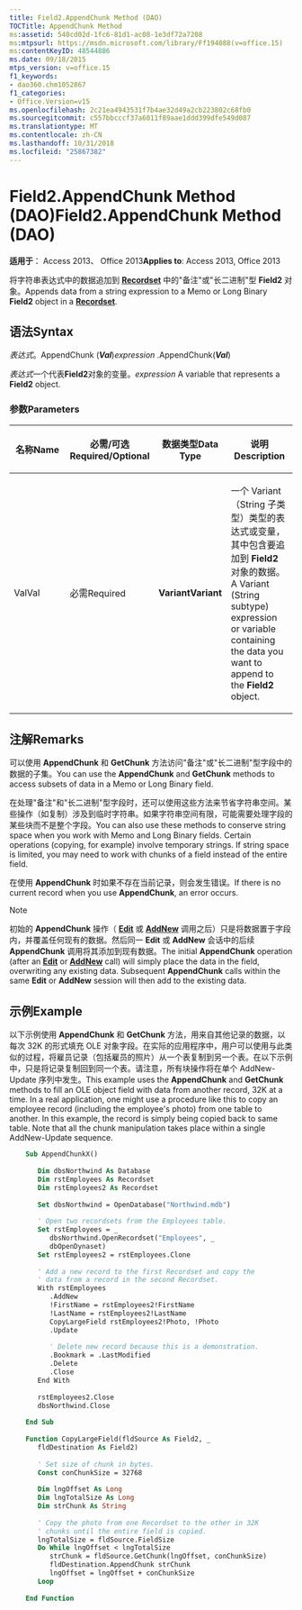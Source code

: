 ```yaml
---
title: Field2.AppendChunk Method (DAO)
TOCTitle: AppendChunk Method
ms:assetid: 540cd02d-1fc6-81d1-ac08-1e3df72a7208
ms:mtpsurl: https://msdn.microsoft.com/library/Ff194088(v=office.15)
ms:contentKeyID: 48544886
ms.date: 09/18/2015
mtps_version: v=office.15
f1_keywords:
- dao360.chm1052867
f1_categories:
- Office.Version=v15
ms.openlocfilehash: 2c21ea4943531f7b4ae32d49a2cb223802c68fb0
ms.sourcegitcommit: c557bbcccf37a6011f89aae1ddd399dfe549d087
ms.translationtype: MT
ms.contentlocale: zh-CN
ms.lasthandoff: 10/31/2018
ms.locfileid: "25867382"
---
```

# <a name="field2appendchunk-method-dao"></a><span data-ttu-id="79cc8-102">Field2.AppendChunk Method (DAO)</span><span class="sxs-lookup"><span data-stu-id="79cc8-102">Field2.AppendChunk Method (DAO)</span></span>


<span data-ttu-id="79cc8-103">**适用于**： Access 2013、 Office 2013</span><span class="sxs-lookup"><span data-stu-id="79cc8-103">**Applies to**: Access 2013, Office 2013</span></span>


<span data-ttu-id="79cc8-104">将字符串表达式中的数据追加到 [**Recordset**](recordset-object-dao.md) 中的"备注"或"长二进制"型 **Field2** 对象。</span><span class="sxs-lookup"><span data-stu-id="79cc8-104">Appends data from a string expression to a Memo or Long Binary **Field2** object in a **[Recordset](recordset-object-dao.md)**.</span></span>

## <a name="syntax"></a><span data-ttu-id="79cc8-105">语法</span><span class="sxs-lookup"><span data-stu-id="79cc8-105">Syntax</span></span>

<span data-ttu-id="79cc8-106">*表达式*。AppendChunk (***Val***)</span><span class="sxs-lookup"><span data-stu-id="79cc8-106">*expression* .AppendChunk(***Val***)</span></span>

<span data-ttu-id="79cc8-107">*表达式*一个代表**Field2**对象的变量。</span><span class="sxs-lookup"><span data-stu-id="79cc8-107">*expression* A variable that represents a **Field2** object.</span></span>

### <a name="parameters"></a><span data-ttu-id="79cc8-108">参数</span><span class="sxs-lookup"><span data-stu-id="79cc8-108">Parameters</span></span>

<table>
<colgroup>
<col style="width: 25%" />
<col style="width: 25%" />
<col style="width: 25%" />
<col style="width: 25%" />
</colgroup>
<thead>
<tr class="header">
<th><p><span data-ttu-id="79cc8-109">名称</span><span class="sxs-lookup"><span data-stu-id="79cc8-109">Name</span></span></p></th>
<th><p><span data-ttu-id="79cc8-110">必需/可选</span><span class="sxs-lookup"><span data-stu-id="79cc8-110">Required/Optional</span></span></p></th>
<th><p><span data-ttu-id="79cc8-111">数据类型</span><span class="sxs-lookup"><span data-stu-id="79cc8-111">Data Type</span></span></p></th>
<th><p><span data-ttu-id="79cc8-112">说明</span><span class="sxs-lookup"><span data-stu-id="79cc8-112">Description</span></span></p></th>
</tr>
</thead>
<tbody>
<tr class="odd">
<td><p><span data-ttu-id="79cc8-113">Val</span><span class="sxs-lookup"><span data-stu-id="79cc8-113">Val</span></span></p></td>
<td><p><span data-ttu-id="79cc8-114">必需</span><span class="sxs-lookup"><span data-stu-id="79cc8-114">Required</span></span></p></td>
<td><p><span data-ttu-id="79cc8-115"><strong>Variant</strong></span><span class="sxs-lookup"><span data-stu-id="79cc8-115"><strong>Variant</strong></span></span></p></td>
<td><p><span data-ttu-id="79cc8-116">一个 Variant（String 子类型）类型的表达式或变量，其中包含要追加到 <strong>Field2</strong> 对象的数据。</span><span class="sxs-lookup"><span data-stu-id="79cc8-116">A Variant (String subtype) expression or variable containing the data you want to append to the <strong>Field2</strong> object.</span></span></p></td>
</tr>
</tbody>
</table>


## <a name="remarks"></a><span data-ttu-id="79cc8-117">注解</span><span class="sxs-lookup"><span data-stu-id="79cc8-117">Remarks</span></span>

<span data-ttu-id="79cc8-118">可以使用 **AppendChunk** 和 **GetChunk** 方法访问"备注"或"长二进制"型字段中的数据的子集。</span><span class="sxs-lookup"><span data-stu-id="79cc8-118">You can use the **AppendChunk** and **GetChunk** methods to access subsets of data in a Memo or Long Binary field.</span></span>

<span data-ttu-id="79cc8-p101">在处理"备注"和"长二进制"型字段时，还可以使用这些方法来节省字符串空间。某些操作（如复制）涉及到临时字符串。如果字符串空间有限，可能需要处理字段的某些块而不是整个字段。</span><span class="sxs-lookup"><span data-stu-id="79cc8-p101">You can also use these methods to conserve string space when you work with Memo and Long Binary fields. Certain operations (copying, for example) involve temporary strings. If string space is limited, you may need to work with chunks of a field instead of the entire field.</span></span>

<span data-ttu-id="79cc8-122">在使用 **AppendChunk** 时如果不存在当前记录，则会发生错误。</span><span class="sxs-lookup"><span data-stu-id="79cc8-122">If there is no current record when you use **AppendChunk**, an error occurs.</span></span>


> [!NOTE]
> <P><span data-ttu-id="79cc8-p102">初始的 <STRONG>AppendChunk</STRONG> 操作（ <STRONG><A href="recordset-edit-method-dao.md">Edit</A></STRONG> 或 <STRONG><A href="recordset-addnew-method-dao.md">AddNew</A></STRONG> 调用之后）只是将数据置于字段内，并覆盖任何现有的数据。然后同一 <STRONG>Edit</STRONG> 或 <STRONG>AddNew</STRONG> 会话中的后续 <STRONG>AppendChunk</STRONG> 调用将其添加到现有数据。</span><span class="sxs-lookup"><span data-stu-id="79cc8-p102">The initial <STRONG>AppendChunk</STRONG> operation (after an <STRONG><A href="recordset-edit-method-dao.md">Edit</A></STRONG> or <STRONG><A href="recordset-addnew-method-dao.md">AddNew</A></STRONG> call) will simply place the data in the field, overwriting any existing data. Subsequent <STRONG>AppendChunk</STRONG> calls within the same <STRONG>Edit</STRONG> or <STRONG>AddNew</STRONG> session will then add to the existing data.</span></span></P>



## <a name="example"></a><span data-ttu-id="79cc8-125">示例</span><span class="sxs-lookup"><span data-stu-id="79cc8-125">Example</span></span>

<span data-ttu-id="79cc8-p103">以下示例使用 **AppendChunk** 和 **GetChunk** 方法，用来自其他记录的数据，以每次 32K 的形式填充 OLE 对象字段。在实际的应用程序中，用户可以使用与此类似的过程，将雇员记录（包括雇员的照片）从一个表复制到另一个表。在以下示例中，只是将记录复制回到同一个表。请注意，所有块操作将在单个 AddNew-Update 序列中发生。</span><span class="sxs-lookup"><span data-stu-id="79cc8-p103">This example uses the **AppendChunk** and **GetChunk** methods to fill an OLE object field with data from another record, 32K at a time. In a real application, one might use a procedure like this to copy an employee record (including the employee's photo) from one table to another. In this example, the record is simply being copied back to same table. Note that all the chunk manipulation takes place within a single AddNew-Update sequence.</span></span>

```vb
    Sub AppendChunkX() 
     
       Dim dbsNorthwind As Database 
       Dim rstEmployees As Recordset 
       Dim rstEmployees2 As Recordset 
     
       Set dbsNorthwind = OpenDatabase("Northwind.mdb") 
     
       ' Open two recordsets from the Employees table. 
       Set rstEmployees = _ 
          dbsNorthwind.OpenRecordset("Employees", _ 
          dbOpenDynaset) 
       Set rstEmployees2 = rstEmployees.Clone 
     
       ' Add a new record to the first Recordset and copy the  
       ' data from a record in the second Recordset. 
       With rstEmployees 
          .AddNew 
          !FirstName = rstEmployees2!FirstName 
          !LastName = rstEmployees2!LastName 
          CopyLargeField rstEmployees2!Photo, !Photo 
          .Update 
     
          ' Delete new record because this is a demonstration. 
          .Bookmark = .LastModified 
          .Delete 
          .Close 
       End With 
     
       rstEmployees2.Close 
       dbsNorthwind.Close 
     
    End Sub 
     
    Function CopyLargeField(fldSource As Field2, _ 
       fldDestination As Field2) 
     
       ' Set size of chunk in bytes. 
       Const conChunkSize = 32768 
     
       Dim lngOffset As Long 
       Dim lngTotalSize As Long 
       Dim strChunk As String 
     
       ' Copy the photo from one Recordset to the other in 32K  
       ' chunks until the entire field is copied. 
       lngTotalSize = fldSource.FieldSize 
       Do While lngOffset < lngTotalSize 
          strChunk = fldSource.GetChunk(lngOffset, conChunkSize) 
          fldDestination.AppendChunk strChunk 
          lngOffset = lngOffset + conChunkSize 
       Loop 
     
    End Function
```
